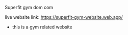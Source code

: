 Superfit gym dom com

live website link: https://superfit-gym-website.web.app/

* this is a gym related website
